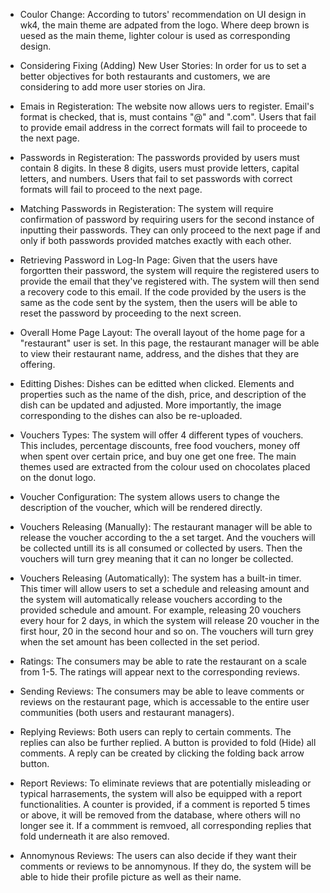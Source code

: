 - Coulor Change:
According to tutors' recommendation on UI design in wk4, the main theme are adpated from the
logo. Where deep brown is uesed as the main theme, lighter colour is used as corresponding design.

- Considering Fixing (Adding) New User Stories:
In order for us to set a better objectives for both restaurants and customers, we are considering
to add more user stories on Jira.

- Emais in Registeration:
The website now allows uers to register. Email's format is checked, that is, must contains
"@" and ".com". Users that fail to provide email address in the correct formats will fail
to proceede to the next page.

- Passwords in Registeration:
The passwords provided by users must contain 8 digits. In these 8 digits, users must provide
letters, capital letters, and numbers. Users that fail to set passwords with correct formats 
will fail to proceed to the next page.

- Matching Passwords in Registeration:
The system will require confirmation of password by requiring users for the second instance 
of inputting their passwords. They can only proceed to the next page if and only if both
passwords provided matches exactly with each other.

- Retrieving Password in Log-In Page:
Given that the users have forgortten their password, the system will require the registered
users to provide the email that they've registered with. The system will then send a recovery
code to this email. If the code provided by the users is the same as the code sent by the
system, then the users will be able to reset the password by proceeding to the next screen.

- Overall Home Page Layout:
The overall layout of the home page for a "restaurant" user is set. In this page, the restaurant
manager will be able to view their restaurant name, address, and the dishes that they are 
offering. 

- Editting Dishes:
Dishes can be editted when clicked. Elements and properties such as the name of the dish, price, 
and description of the dish can be updated and adjusted. More importantly, the image corresponding
to the dishes can also be re-uploaded.

- Vouchers Types:
The system will offer 4 different types of vouchers. This includes, percentage discounts, free food 
vouchers, money off when spent over certain price, and buy one get one free. The main themes used
are extracted from the colour used on chocolates placed on the donut logo.

- Voucher Configuration:
The system allows users to change the description of the voucher, which will be rendered directly.

- Vouchers Releasing (Manually):
The restaurant manager will be able to release the voucher according to the a set target. And the
vouchers will be collected untill its is all consumed or collected by users. Then the vouchers will 
turn grey meaning that it can no longer be collected.

- Vouchers Releasing (Automatically):
The system has a built-in timer. This timer will allow users to set a schedule and releasing amount
and the system will automatically release vouchers according to the provided schedule and amount. 
For example, releasing 20 vouchers every hour for 2 days, in which the system will release 20 voucher
in the first hour, 20 in the second hour and so on. The vouchers will turn grey when the set amount
has been collected in the set period.

- Ratings:
The consumers may be able to rate the restaurant on a scale from 1-5. The ratings will appear next 
to the corresponding reviews. 

- Sending Reviews:
The consumers may be able to leave comments or reviews on the restaurant page, which is accessable
to the entire user communities (both users and restaurant managers). 

- Replying Reviews:
Both users can reply to certain comments. The replies can also be further replied. A button is provided
to fold (Hide) all comments. A reply can be created by clicking the folding back arrow button.

- Report Reviews:
To eliminate reviews that are potentially misleading or typical harrasements, the system will also be
equipped with a report functionalities. A counter is provided, if a comment is reported 5 times or
above, it will be removed from the database, where others will no longer see it. If a commment is
remvoed, all corresponding replies that fold underneath it are also removed.

- Annomynous Reviews:
The users can also decide if they want their comments or reviews to be annomynous. If they do, the 
system will be able to hide their profile picture as well as their name.

